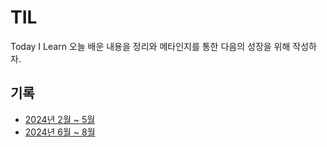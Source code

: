 # TIL
Today I Learn
오늘 배운 내용을 정리와 메타인지를 통한 다음의 성장을 위해 작성하자.

## 기록  
- [2024년 2월 ~ 5월](https://github.com/choi-su-hyun/TIL/blob/main/2024-2~5.md)
- [2024년 6월 ~ 8월](https://github.com/choi-su-hyun/TIL/blob/main/2024-6~8.md)
